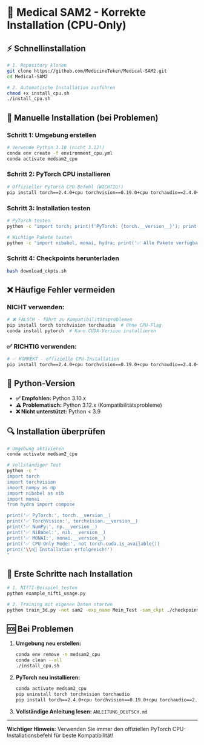 # 🏥 Medical SAM2 - Korrekte Installation (CPU-Only)

## ⚡ **Schnellinstallation**

```bash
# 1. Repository klonen
git clone https://github.com/MedicineToken/Medical-SAM2.git
cd Medical-SAM2

# 2. Automatische Installation ausführen
chmod +x install_cpu.sh
./install_cpu.sh
```

## 🔧 **Manuelle Installation (bei Problemen)**

### **Schritt 1: Umgebung erstellen**
```bash
# Verwende Python 3.10 (nicht 3.12!)
conda env create -f environment_cpu.yml
conda activate medsam2_cpu
```

### **Schritt 2: PyTorch CPU installieren**
```bash
# Offizieller PyTorch CPU-Befehl (WICHTIG!)
pip install torch==2.4.0+cpu torchvision==0.19.0+cpu torchaudio==2.4.0+cpu -f https://download.pytorch.org/whl/cpu/torch_stable.html
```

### **Schritt 3: Installation testen**
```bash
# PyTorch testen
python -c "import torch; print(f'PyTorch: {torch.__version__}'); print(f'CPU-Only: {not torch.cuda.is_available()}')"

# Wichtige Pakete testen
python -c "import nibabel, monai, hydra; print('✅ Alle Pakete verfügbar')"
```

### **Schritt 4: Checkpoints herunterladen**
```bash
bash download_ckpts.sh
```

## ❌ **Häufige Fehler vermeiden**

### **NICHT verwenden:**
```bash
# ❌ FALSCH - führt zu Kompatibilitätsproblemen
pip install torch torchvision torchaudio  # Ohne CPU-Flag
conda install pytorch  # Kann CUDA-Version installieren
```

### **✅ RICHTIG verwenden:**
```bash
# ✅ KORREKT - offizielle CPU-Installation
pip install torch==2.4.0+cpu torchvision==0.19.0+cpu torchaudio==2.4.0+cpu -f https://download.pytorch.org/whl/cpu/torch_stable.html
```

## 🐍 **Python-Version**

- **✅ Empfohlen:** Python 3.10.x
- **⚠️ Problematisch:** Python 3.12.x (Kompatibilitätsprobleme)
- **❌ Nicht unterstützt:** Python < 3.9

## 🔍 **Installation überprüfen**

```bash
# Umgebung aktivieren
conda activate medsam2_cpu

# Vollständiger Test
python -c "
import torch
import torchvision
import numpy as np
import nibabel as nib
import monai
from hydra import compose

print('✅ PyTorch:', torch.__version__)
print('✅ TorchVision:', torchvision.__version__)
print('✅ NumPy:', np.__version__)
print('✅ NiBabel:', nib.__version__)
print('✅ MONAI:', monai.__version__)
print('✅ CPU-Only Mode:', not torch.cuda.is_available())
print('\\n🎉 Installation erfolgreich!')
"
```

## 🚀 **Erste Schritte nach Installation**

```bash
# 1. NIfTI-Beispiel testen
python example_nifti_usage.py

# 2. Training mit eigenen Daten starten
python train_3d.py -net sam2 -exp_name Mein_Test -sam_ckpt ./checkpoints/sam2_hiera_small.pt -sam_config sam2_hiera_s -image_size 512 -data_path ./data/meine_daten -gpu False -b 1
```

## 🆘 **Bei Problemen**

1. **Umgebung neu erstellen:**
   ```bash
   conda env remove -n medsam2_cpu
   conda clean --all
   ./install_cpu.sh
   ```

2. **PyTorch neu installieren:**
   ```bash
   conda activate medsam2_cpu
   pip uninstall torch torchvision torchaudio
   pip install torch==2.4.0+cpu torchvision==0.19.0+cpu torchaudio==2.4.0+cpu -f https://download.pytorch.org/whl/cpu/torch_stable.html
   ```

3. **Vollständige Anleitung lesen:** `ANLEITUNG_DEUTSCH.md`

---

**Wichtiger Hinweis:** Verwenden Sie immer den offiziellen PyTorch CPU-Installationsbefehl für beste Kompatibilität!